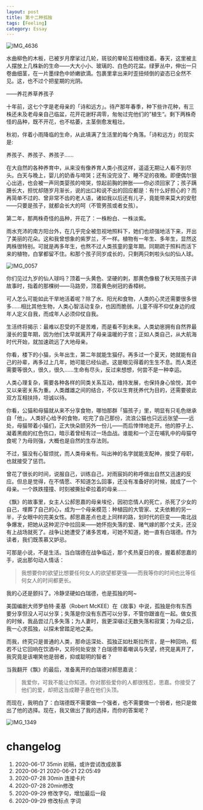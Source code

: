 ```yaml
---
layout: post
title: 第十二种孤独
tags: [Feeling]
category: Essay
---
```




![IMG_4636](https://user-images.githubusercontent.com/23351109/94523768-40147600-0264-11eb-989b-fee9b95cd0e7.jpg)

水曲柳色的木板，已被岁月摩挲过几轮，斑驳的晕轮互相缠绕着。春天，这里被主人摆放上几株新的生命——大大小小、玻璃的、白色的花盆。绿萝丛中，伸出一只卷曲细茎，在一片墨绿色中娇嫩欲滴。包裹里拿出来时歪扭倾倒的姿态已全然不见。这，也不过个把星期的光阴。

——养花养草养孩子

十年前，这七个字是老母亲的「诗和远方」。待产那年春季，种下些许花种，有三株还未及老母亲自己临盆，花开花谢籽凋零，匆匆过完他们的”植生“。剩下两株奇怪的品种，既不开花，也不枯萎，主茎倒愈发粗壮。

秋初，伴着小雨降临的生命，从此填满了生活里的每个角落。「诗和远方」的现实是:

养孩子、养孩子、养孩子……

在大自然的各种养育中，从来没有像养育人类小孩这样，遥遥无期让人看不到尽头。白天与晚上，婴儿的奶香与啼哭；还有没完没了、睡不足的夜晚。即便偶尔狠心出逃，也会被一声同类婴孩的啼哭，惊起前胸的肿胀——你必须回家了；孩子蹒跚长大，担忧却随岁月渐长，说的出口和说不出的回应都是：有什么好担心的？而再简单不过的、曾非常不齿的老人语，诸如我以后还有儿子，竟能带来莫大的安慰——只要是孩子，就都会长大的呵（不管男孩或者女孩）。

第二年，那两株奇怪的品种，开花了：一株粉白、一株淡紫。

雨水充沛的南方阳台外，在几乎完全被忽视地照料下，她们也顽强地活下来，开出了美丽的花朵。这和我曾想象的紫罗兰，不一样。植物有一年生、多年生，显然这两株很特别。可就是再多年生，也熬不过人类孩童的童年期。同期疏于照料而活下来的植物，白掌都留不住。和那个孩子同岁成长的，只剩两只刺啦头似的仙人球。

![IMG_0057](https://user-images.githubusercontent.com/23351109/94525708-0db84800-0267-11eb-838b-d5580e16ccd3.JPG)

你们见过九岁的仙人球吗？顶着一头黄色、坚硬的刺，那黄色像极了秋天陪孩子讲故事时，指着的那棵树——马路旁，顶着黄色树冠的香樟树。

可人怎么可能如此干旱地活着呢？除了水、阳光和食物，人类的心灵还需要很多很多……相比其他生物，人类心智活动复杂，也因而脆弱。儿童不得不仰仗身边的成年人定义自我，而成年人必须仰仗自我。

生活终将揭示：最难以忍受的不是苦难，而是看不到未来。人类幼崽拥有自然界最漫长的童年期，因为他们太早就离开了母亲温暖的子宫；正如人类自己，从大航海时代开始，就加速疏远了大地母亲。

你看，楼下的小猫，头年出生，第二年就能生猫仔。再多过一个夏天，她就能有自己的孙辈，再多过上几年，她可能已经仙逝。这是眼见得着的生生不息。而人类还需要等很久，很久，很久……生命有尽头，反过来想想，何尝不是一种幸运。

人类心理复杂，需要各种各样的同类关系互动，维持发展，也保持身心愉悦，其中又以亲密关系为重。人类雌雄之间的结合，不仅以生育抚养代为目的，还需要彼此双方互相扶持，坦诚以待。

你看，公猫和母猫就从来不分享食物，哪怕那群「猫孩子」里，明显有只毛色继承自「他」。人类好心给予的食物，吃完了自己那份，流浪公猫也只远远张望——远处，母猫带着小猫们，正大快朵颐另外一份儿——而后悻悻地走开。他的脖子上、凝着黑痂的红色伤口，暗示着曾经有过一场血战。谁能和一个正在哺乳中的母猫夺食呢？为母则强，大概也是自然的生存法则。

不过，猫没有心智烦扰，而人类母亲有。叫出神的名字就能支配神，接受了母职，也就接受了惩罚。

曾花了很长的时间，说服自己，训练自己，对雨宸妈的称呼做出自然又迅速的反应。但总是觉得，在不情愿、不知道怎么回事，还没有准备好的时候，就成了一个母亲。一个跌跌撞撞、时刻被撕扯牵拉着的母亲……

《飘》的故事里，女主人公郝思嘉的母亲埃伦，因初恋情人的死亡，杀死了少女的自己，埋葬了自己的心，成为一个母亲模范：种植园的大管家、丈夫依赖的另一半，子女眼中的完美女性。郝思嘉差点也走上同样的路，划时代的巨变——南北战争爆发，把她从这种泥泞中拉回来——她怀抱失落的爱、赌气嫁的那个丈夫，还没有上战场就死了。战争让她遭受了诸多苦难，可她不知道，她一直有白瑞德。作为读者，我们既羡慕又妒忌。

可那是小说，不是生活。当白瑞德在战争临近，那个炙热夏日的夜，握着郝思嘉的手，说出那句动人情话：

> 我想要你的欲望比想要任何女人的欲望都更强——而我等你的时间也比等任何女人的时间都更长。

我的心还是颤抖了。冷静坚硬如白瑞德，也是孤独的呵~

美国编剧大师罗伯特·麦基（Robert McKEE）在《故事》中说，孤独是你有东西要分享但没人可以分享；失落是你没有东西可以分享，不管你跟谁在一起。做女孩的时候，我品尝过几多失落；为人妻时，我更深啜过无数失落和寂寞；为母之后，我一心求孤独，以探未曾踏足地之美。

而我，终究只是普通的人类，那命运深处、孤独正如杜斯拉所言，是一种回响，假若不让它回响在饮酒中，又将何处安放？白瑞德带着嘲讽与失望，终究是离开了，我究竟是该嘲笑他是弱者，抑或聪明的智者？

当我翻开《飘》的最后，准备离开的白瑞德对郝思嘉说：

> 我爱你，可我不能让你知道。你对那些爱你的人都很残忍，思嘉。你接受了他们的爱，却把这当成鞭子悬在他们头顶。

而现在，我明白了：白瑞德既不需要做一个强者，也不需要做一个弱者，他只是做出了他的选择。现在，我又做出了我的选择，而你的答案呢？

![IMG_1349](https://user-images.githubusercontent.com/23351109/94528700-55d96980-026b-11eb-87fb-9054e59dc6d3.JPG)





# changelog
1. 2020-06-17 35min 初稿，或许尝试改成故事
2. 2020-06-21 2020-06-21 22:05:49
3. 2020-07-28 30min 连接卡片
4. 2020-07-28 20min修改
5. 2020-09-29 修改字句，增加最后一段
6. 2020-09-29 修改标点 字词
